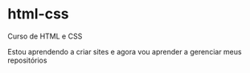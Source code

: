 # html-css
 Curso de HTML e CSS

 Estou aprendendo a criar sites e agora vou aprender a gerenciar meus repositórios
